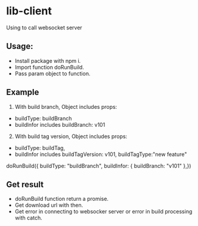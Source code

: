 # lib-client

Using to call websocket server

## Usage:

- Install package with npm i.
- Import function doRunBuild.
- Pass param object to function.

## Example

1. With build branch,
   Object includes props:

- buildType: buildBranch
- buildInfor includes buildBranch: v101

2. With build tag version,
   Object includes props:

- buildType: buildTag,
- buildInfor includes buildTagVersion: v101, buildTagType:"new feature"

doRunBuild({ buildType: "buildBranch",
buildInfor: { buildBranch: "v101" },})

## Get result

- doRunBuild function return a promise.
- Get download url with then.
- Get error in connecting to websocker server or error in build processing with catch.
